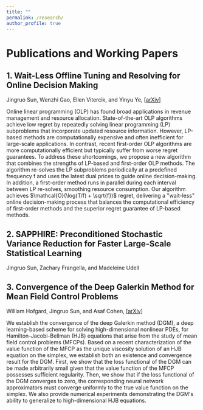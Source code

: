 ```yaml
---
title: ""
permalink: /research/
author_profile: true
---
```


# Publications and Working Papers

## 1. Wait-Less Offline Tuning and Resolving for Online Decision Making

Jingruo Sun, Wenzhi Gao, Ellen Vitercik, and Yinyu Ye, [[arXiv]](https://arxiv.org/abs/2412.09594)

Online linear programming (OLP) has found broad applications in revenue management and resource allocation. State-of-the-art OLP algorithms achieve low regret by repeatedly solving linear programming (LP) subproblems that incorporate updated resource information. However, LP-based methods are computationally expensive and often inefficient for large-scale applications. In contrast, recent first-order OLP algorithms are more computationally efficient but typically suffer from worse regret guarantees. To address these shortcomings, we propose a new algorithm that combines the strengths of LP-based and first-order OLP methods. The algorithm re-solves the LP subproblems periodically at a predefined frequency f and uses the latest dual prices to guide online decision-making. In addition, a first-order method runs in parallel during each interval between LP re-solves, smoothing resource consumption. Our algorithm achieves $\mathcal{O}(\log(T/f) + \sqrt{f})$ regret, delivering a "wait-less" online decision-making process that balances the computational efficiency of first-order methods and the superior regret guarantee of LP-based methods.

## 2. SAPPHIRE: Preconditioned Stochastic Variance Reduction for Faster Large-Scale Statistical Learning

Jingruo Sun, Zachary Frangella, and Madeleine Udell

## 3. Convergence of the Deep Galerkin Method for Mean Field Control Problems

William Hofgard, Jingruo Sun, and Asaf Cohen, [[arXiv]](https://arxiv.org/abs/2405.13346)

We establish the convergence of the deep Galerkin method (DGM), a deep learning-based scheme for solving high-dimensional nonlinear PDEs, for Hamilton-Jacobi-Bellman (HJB) equations that arise from the study of mean field control problems (MFCPs). Based on a recent characterization of the value function of the MFCP as the unique viscosity solution of an HJB equation on the simplex, we establish both an existence and convergence result for the DGM. First, we show that the loss functional of the DGM can be made arbitrarily small given that the value function of the MFCP possesses sufficient regularity. Then, we show that if the loss functional of the DGM converges to zero, the corresponding neural network approximators must converge uniformly to the true value function on the simplex. We also provide numerical experiments demonstrating the DGM's ability to generalize to high-dimensional HJB equations.
